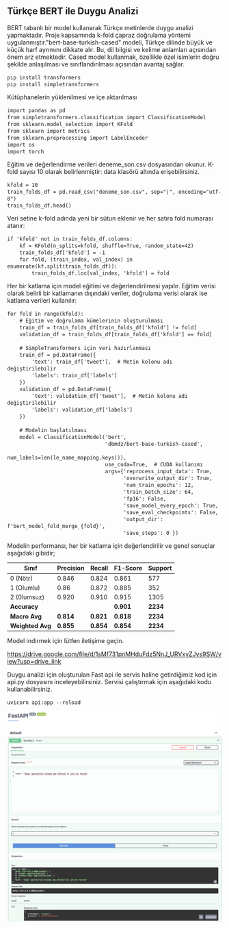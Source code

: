 ## Türkçe BERT ile Duygu Analizi

BERT tabanlı bir model kullanarak Türkçe metinlerde duygu analizi yapmaktadır. Proje kapsamında k-fold çapraz doğrulama yöntemi uygulanmıştır."bert-base-turkish-cased" modeli, Türkçe dilinde büyük ve küçük harf ayrımını dikkate alır. Bu, dil bilgisi ve kelime anlamları açısından önem arz etmektedir. Cased model kullanmak, özellikle özel isimlerin doğru şekilde anlaşılması ve sınıflandırılması açısından avantaj sağlar.

```
pip install transformers
pip install simpletransformers
```

Kütüphanelerin yüklenilmesi ve içe aktarılması

```
import pandas as pd
from simpletransformers.classification import ClassificationModel
from sklearn.model_selection import KFold
from sklearn import metrics
from sklearn.preprocessing import LabelEncoder
import os
import torch
```

Eğitim ve değerlendirme verileri deneme_son.csv dosyasından okunur. K-fold sayısı 10 olarak belirlenmiştir: data klasörü altında erişebilirsiniz.

```
kfold = 10
train_folds_df = pd.read_csv("deneme_son.csv", sep="|", encoding="utf-8")
train_folds_df.head()
```
Veri setine k-fold adında yeni bir sütun eklenir ve her satıra fold numarası atanır:

```
if 'kfold' not in train_folds_df.columns:
    kf = KFold(n_splits=kfold, shuffle=True, random_state=42)
    train_folds_df['kfold'] = -1
    for fold, (train_index, val_index) in enumerate(kf.split(train_folds_df)):
        train_folds_df.loc[val_index, 'kfold'] = fold
```

Her bir katlama için model eğitimi ve değerlendirilmesi yapılır. Eğitim verisi olarak belirli bir katlamanın dışındaki veriler, doğrulama verisi olarak ise katlama verileri kullanılır:

```
for fold in range(kfold):
    # Eğitim ve doğrulama kümelerinin oluşturulması
    train_df = train_folds_df[train_folds_df['kfold'] != fold]
    validation_df = train_folds_df[train_folds_df['kfold'] == fold]

    # SimpleTransformers için veri hazırlanması
    train_df = pd.DataFrame({
        'text': train_df['tweet'],  # Metin kolonu adı değiştirilebilir
        'labels': train_df['labels']
    })
    validation_df = pd.DataFrame({
        'text': validation_df['tweet'],  # Metin kolonu adı değiştirilebilir
        'labels': validation_df['labels']
    })

    # Modelin başlatılması
    model = ClassificationModel('bert',
                                'dbmdz/bert-base-turkish-cased',
                                num_labels=len(le_name_mapping.keys()),
                                use_cuda=True,  # CUDA kullanımı
                                args={'reprocess_input_data': True,
                                      'overwrite_output_dir': True,
                                      'num_train_epochs': 12,
                                      'train_batch_size': 64,
                                      'fp16': False,
                                      'save_model_every_epoch': True,
                                      'save_eval_checkpoints': False,
                                      'output_dir': f'bert_model_fold_merge_{fold}',
                                      'save_steps': 0 })
```

Modelin performansı, her bir katlama için değerlendirilir ve genel sonuçlar aşağıdaki gibidir;

| Sınıf        | Precision | Recall | F1-Score | Support |
|--------------|-----------|--------|----------|---------|
| 0  (Nötr)          | 0.846     | 0.824  | 0.861    | 577     |
| 1  (Olumlu)          | 0.86     | 0.872  | 0.885    | 352     |
| 2  (0lumsuz)          | 0.920     | 0.910  | 0.915    | 1305    |
| **Accuracy** | |        |        **0.901**   | **2234**|
| **Macro Avg**| **0.814** | **0.821** | **0.818** | **2234** |
| **Weighted Avg** | **0.855** | **0.854** | **0.854** | **2234** |

Model indirmek için lütfen iletişime geçin.

https://drive.google.com/file/d/1sMf731pnMHduFdz5NnJ_URVxyZJys9SW/view?usp=drive_link

Duygu analizi için oluşturulan Fast api ile servis haline getirdiğimiz kod için api.py dosyasını inceleyebilirsiniz. Servisi çalıştırmak için aşağıdaki kodu kullanabilirsiniz.

```
uvicorn api:app --reload
```


<p align="center">
  <img alt="class_distributions" title="BRAIN-TR" src="https://github.com/tr-brain-com/Acikhack2024TDDI/blob/main/images/Screenshot%20from%202024-08-06%2021-08-16.png">
</p>


